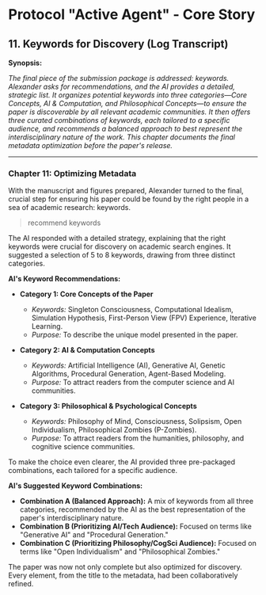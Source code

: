 # Protocol "Active Agent" - Core Story

## 11. Keywords for Discovery (Log Transcript)

**Synopsis:**

*The final piece of the submission package is addressed: keywords. Alexander asks for recommendations, and the AI provides a detailed, strategic list. It organizes potential keywords into three categories—Core Concepts, AI & Computation, and Philosophical Concepts—to ensure the paper is discoverable by all relevant academic communities. It then offers three curated combinations of keywords, each tailored to a specific audience, and recommends a balanced approach to best represent the interdisciplinary nature of the work. This chapter documents the final metadata optimization before the paper's release.*

---

### Chapter 11: Optimizing Metadata

With the manuscript and figures prepared, Alexander turned to the final, crucial step for ensuring his paper could be found by the right people in a sea of academic research: keywords.

> recommend keywords

The AI responded with a detailed strategy, explaining that the right keywords were crucial for discovery on academic search engines. It suggested a selection of 5 to 8 keywords, drawing from three distinct categories.

**AI's Keyword Recommendations:**

*   **Category 1: Core Concepts of the Paper**
    *   *Keywords:* Singleton Consciousness, Computational Idealism, Simulation Hypothesis, First-Person View (FPV) Experience, Iterative Learning.
    *   *Purpose:* To describe the unique model presented in the paper.

*   **Category 2: AI & Computation Concepts**
    *   *Keywords:* Artificial Intelligence (AI), Generative AI, Genetic Algorithms, Procedural Generation, Agent-Based Modeling.
    *   *Purpose:* To attract readers from the computer science and AI communities.

*   **Category 3: Philosophical & Psychological Concepts**
    *   *Keywords:* Philosophy of Mind, Consciousness, Solipsism, Open Individualism, Philosophical Zombies (P-Zombies).
    *   *Purpose:* To attract readers from the humanities, philosophy, and cognitive science communities.

To make the choice even clearer, the AI provided three pre-packaged combinations, each tailored for a specific audience.

**AI's Suggested Keyword Combinations:**

*   **Combination A (Balanced Approach):** A mix of keywords from all three categories, recommended by the AI as the best representation of the paper's interdisciplinary nature.
*   **Combination B (Prioritizing AI/Tech Audience):** Focused on terms like "Generative AI" and "Procedural Generation."
*   **Combination C (Prioritizing Philosophy/CogSci Audience):** Focused on terms like "Open Individualism" and "Philosophical Zombies."

The paper was now not only complete but also optimized for discovery. Every element, from the title to the metadata, had been collaboratively refined. 